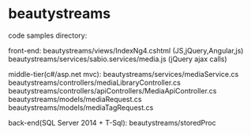 # beautystreams

code samples directory:

front-end:
beautystreams/views/IndexNg4.cshtml (JS,jQuery,Angular,js)
beautystreams/services/sabio.services/media.js (jQuery ajax calls)

middle-tier(c#/asp.net mvc):
beautystreams/services/mediaService.cs
beautystreams/controllers/mediaLibraryController.cs
beautystreams/controllers/apiControllers/MediaApiController.cs
beautystreams/models/mediaRequest.cs
beautystreams/models/mediaTagRequest.cs

back-end(SQL Server 2014 + T-Sql):
beautystreams/storedProc
